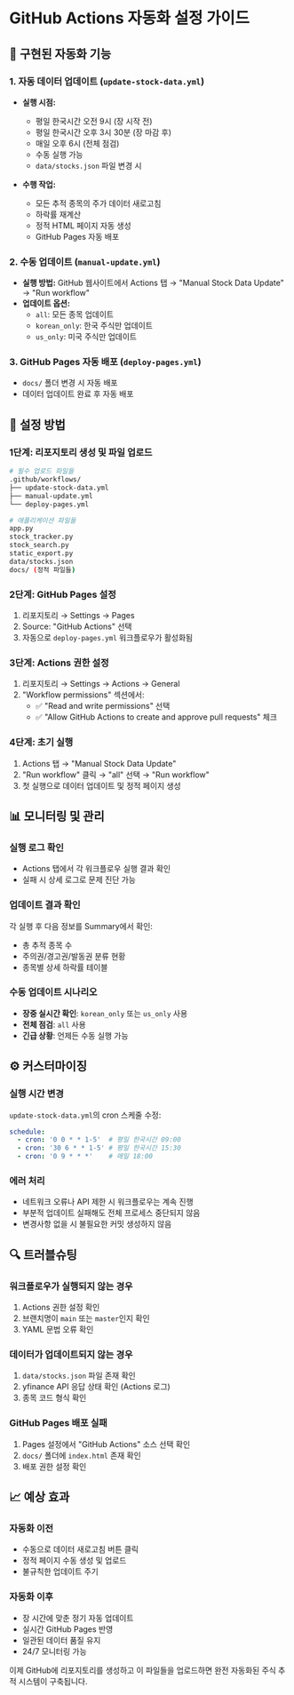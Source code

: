 # GitHub Actions 자동화 설정 가이드

## 🤖 구현된 자동화 기능

### 1. 자동 데이터 업데이트 (`update-stock-data.yml`)
- **실행 시점:**
  - 평일 한국시간 오전 9시 (장 시작 전)
  - 평일 한국시간 오후 3시 30분 (장 마감 후)
  - 매일 오후 6시 (전체 점검)
  - 수동 실행 가능
  - `data/stocks.json` 파일 변경 시

- **수행 작업:**
  - 모든 추적 종목의 주가 데이터 새로고침
  - 하락률 재계산
  - 정적 HTML 페이지 자동 생성
  - GitHub Pages 자동 배포

### 2. 수동 업데이트 (`manual-update.yml`)
- **실행 방법:** GitHub 웹사이트에서 Actions 탭 → "Manual Stock Data Update" → "Run workflow"
- **업데이트 옵션:**
  - `all`: 모든 종목 업데이트
  - `korean_only`: 한국 주식만 업데이트
  - `us_only`: 미국 주식만 업데이트

### 3. GitHub Pages 자동 배포 (`deploy-pages.yml`)
- `docs/` 폴더 변경 시 자동 배포
- 데이터 업데이트 완료 후 자동 배포

## 🚀 설정 방법

### 1단계: 리포지토리 생성 및 파일 업로드
```bash
# 필수 업로드 파일들
.github/workflows/
├── update-stock-data.yml
├── manual-update.yml
└── deploy-pages.yml

# 애플리케이션 파일들
app.py
stock_tracker.py
stock_search.py
static_export.py
data/stocks.json
docs/ (정적 파일들)
```

### 2단계: GitHub Pages 설정
1. 리포지토리 → Settings → Pages
2. Source: "GitHub Actions" 선택
3. 자동으로 `deploy-pages.yml` 워크플로우가 활성화됨

### 3단계: Actions 권한 설정
1. 리포지토리 → Settings → Actions → General
2. "Workflow permissions" 섹션에서:
   - ✅ "Read and write permissions" 선택
   - ✅ "Allow GitHub Actions to create and approve pull requests" 체크

### 4단계: 초기 실행
1. Actions 탭 → "Manual Stock Data Update"
2. "Run workflow" 클릭 → "all" 선택 → "Run workflow"
3. 첫 실행으로 데이터 업데이트 및 정적 페이지 생성

## 📊 모니터링 및 관리

### 실행 로그 확인
- Actions 탭에서 각 워크플로우 실행 결과 확인
- 실패 시 상세 로그로 문제 진단 가능

### 업데이트 결과 확인
각 실행 후 다음 정보를 Summary에서 확인:
- 총 추적 종목 수
- 주의권/경고권/발동권 분류 현황
- 종목별 상세 하락률 테이블

### 수동 업데이트 시나리오
- **장중 실시간 확인**: `korean_only` 또는 `us_only` 사용
- **전체 점검**: `all` 사용
- **긴급 상황**: 언제든 수동 실행 가능

## ⚙️ 커스터마이징

### 실행 시간 변경
`update-stock-data.yml`의 cron 스케줄 수정:
```yaml
schedule:
  - cron: '0 0 * * 1-5'  # 평일 한국시간 09:00
  - cron: '30 6 * * 1-5' # 평일 한국시간 15:30
  - cron: '0 9 * * *'    # 매일 18:00
```

### 에러 처리
- 네트워크 오류나 API 제한 시 워크플로우는 계속 진행
- 부분적 업데이트 실패해도 전체 프로세스 중단되지 않음
- 변경사항 없을 시 불필요한 커밋 생성하지 않음

## 🔍 트러블슈팅

### 워크플로우가 실행되지 않는 경우
1. Actions 권한 설정 확인
2. 브랜치명이 `main` 또는 `master`인지 확인
3. YAML 문법 오류 확인

### 데이터가 업데이트되지 않는 경우
1. `data/stocks.json` 파일 존재 확인
2. yfinance API 응답 상태 확인 (Actions 로그)
3. 종목 코드 형식 확인

### GitHub Pages 배포 실패
1. Pages 설정에서 "GitHub Actions" 소스 선택 확인
2. `docs/` 폴더에 `index.html` 존재 확인
3. 배포 권한 설정 확인

## 📈 예상 효과

### 자동화 이전
- 수동으로 데이터 새로고침 버튼 클릭
- 정적 페이지 수동 생성 및 업로드
- 불규칙한 업데이트 주기

### 자동화 이후
- 장 시간에 맞춘 정기 자동 업데이트
- 실시간 GitHub Pages 반영
- 일관된 데이터 품질 유지
- 24/7 모니터링 가능

이제 GitHub에 리포지토리를 생성하고 이 파일들을 업로드하면 완전 자동화된 주식 추적 시스템이 구축됩니다.